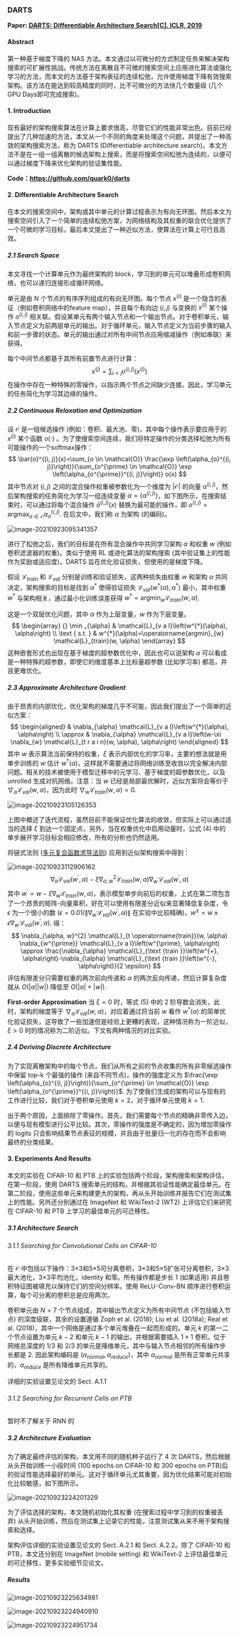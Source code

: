 ### DARTS

**Paper: [DARTS: Differentiable Architecture Search[C]. ICLR, 2019](https://arxiv.org/abs/1806.09055)**

#### Abstract

第一种基于梯度下降的 NAS 方法。本文通过以可微分的方式制定任务来解决架构搜索的可扩展性挑战。传统方法在离散且不可微的搜索空间上应用进化算法或强化学习的方法，而本文的方法基于架构表征的连续松弛，允许使用梯度下降有效搜索架构。该方法在能达到较高精度的同时，比不可微分的方法快几个数量级 (几个GPU Days即可完成搜索)。

#### 1.  Introduction

现有最好的架构搜索算法在计算上要求很高，尽管它们的性能非常出色。目前已经提出了几种加速的方法，本文从一个不同的角度来处理这个问题，并提出了一种高效的架构搜索方法，称为 DARTS (Differentiable architecture search)。本文方法不是在一组一组离散的候选架构上搜索，而是将搜索空间松弛为连续的，以便可以通过梯度下降来优化架构的验证集性能。

**Code：<https://github.com/quark0/darts>**

#### 2.  Differentiable Architecture Search

在本文的搜索空间中，架构或其中单元的计算过程表示为有向无环图，然后本文为搜索空间引入了一个简单的连续松弛方案，为网络结构及其权重的联合优化提供了一个可微的学习目标，最后本文提出了一种近似方法，使算法在计算上可行且高效。

##### 2.1  **Search Space**

本文寻找一个计算单元作为最终架构的 block，学习到的单元可以堆叠形成卷积网络，也可以递归连接形成循环网络。

单元是由 N 个节点的有序序列组成的有向无环图。每个节点 $x^{(i)}$ 是一个隐含的表征（例如卷积网络中的feature map），并且每个有向边 $(i, j)$ 与变换的 $x^{(i)}$ 某个操作 $o^{(i, j)}$ 相关联。假设某单元有两个输入节点和一个输出节点。对于卷积单元，输入节点定义为前两层单元的输出。对于循环单元，输入节点定义为当前步骤的输入和前一步骤的状态。单元的输出通过对所有中间节点应用缩减操作（例如串联）来获得。

每个中间节点都基于其所有前置节点进行计算：
$$
x^{(j)}=\sum_{i<j} o^{(i, j)}\left(x^{(i)}\right)
$$
在操作中存在一种特殊的零操作，以指示两个节点之间缺少连接。因此，学习单元的任务简化为学习其边缘的操作。

##### 2.2 Continuous Relaxation and Optimization

设 $\mathcal{O}$ 是一组候选操作 (例如：卷积、最大池、零)，其中每个操作表示要应用于的 $x^{(i)}$ 某个函数 $o(\cdot)$ 。为了使搜索空间连续，我们将特定操作的分类选择松弛为所有可能操作的一个softmax操作：
$$
\bar{o}^{(i, j)}(x)=\sum_{o \in \mathcal{O}} \frac{\exp \left(\alpha_{o}^{(i, j)}\right)}{\sum_{o^{\prime} \in \mathcal{O}} \exp \left(\alpha_{o^{\prime}}^{(i, j)}\right)} o(x)
$$
其中节点对 $(i, j)$ 之间的混合操作权重被参数化为一个维度为 $|\mathcal{O}|$ 的向量 $\alpha^{(i,j)}$，然后架构搜索的任务简化为学习一组连续变量 $\alpha = \{\alpha^{(i,j)}\}$，如下图所示，在搜索结束时，可以通过将每个混合操作 $\bar{o}^{(i, j)}(x)$ 替换为最可能的操作，即 $o^{(i, j)}=\operatorname{argmax}_{o \in \mathcal{O}} \alpha_{o}^{(i, j)}$. 在后文中，我们称 $\alpha$ 为架构 (的编码)。

![image-20210923095341357](../_image/image-20210923095341357.png)

进行了松弛之后，我们的目标是在所有混合操作中共同学习架构 $\alpha$ 和权重 $w$ (例如卷积滤波器的权重)。类似于使用 RL 或进化算法的架构搜索 (其中验证集上的性能作为奖励或适应度)，DARTS 旨在优化验证损失，但使用的是梯度下降。

假设 $\mathcal{L}_{train}$ 和 $\mathcal{L}_{val}$ 分别是训练和验证损失，这两种损失由权重 $w$ 和架构 $\alpha$ 共同决定，架构搜索的目标是找到 $\alpha^*$ 使得验证损失 $\mathcal{L}_{v a l}(w^{*}(\alpha), \alpha^*)$ 最小，其中权重 $w^*$ 与架构相关，通过最小化训练误差获得 $w^{*}=\operatorname{argmin}_{w} \mathcal{L}_{train}(w, \alpha)$.

这是一个双层优化问题，其中 $\alpha$ 作为上层变量，$w$ 作为下层变量。
$$
\begin{array} {}
\min _{\alpha} & \mathcal{L}_{v a l}\left(w^{*}(\alpha), \alpha\right) \\
\text { s.t. } & w^{*}(\alpha)=\operatorname{argmin}_{w} \mathcal{L}_{train}(w, \alpha)
\end{array}
$$
这种嵌套形式也出现在基于梯度的超参数优化中，因此也可以说架构 $\alpha$ 可以看成是一种特殊的超参数，即使它的维度基本上比标量超参数 (比如学习率) 都高，并且更难优化。

##### 2.3 Approximate Architecture Gradient

由于昂贵的内部优化，优化架构的梯度几乎不可能，因此我们提出了一个简单的近似方案：
$$
\begin{aligned}
& \nabla_{\alpha} \mathcal{L}_{v a l}\left(w^{*}(\alpha), \alpha\right) \\
\approx & \nabla_{\alpha} \mathcal{L}_{v a l}\left(w-\xi \nabla_{w} \mathcal{L}_{t r a i n}(w, \alpha), \alpha\right)
\end{aligned}
$$
其中 $w$ 表示算法当前保持的权重，$\xi$ 表示内部优化的学习率，主要的想法就是用单步训练的 $w$ 估计 $w^{*}(\alpha)$，这样就不需要通过将网络训练至收敛以完全解决内部问题。相关的技术被使用于模型迁移中的元学习、基于梯度的超参数优化，以及 unrolled 生成对抗网络。注意：当 $w$ 已经是局部最优解时，近似方案将会等价于 $\nabla_{\alpha} \mathcal{L}_{v a l}(w,\alpha)$，因为此时 $\nabla_{w} \mathcal{L}_{t r a i n}(w, \alpha)=0$.

![image-20210923105126353](../_image/image-20210923105126353.png)

上图中概述了迭代流程，虽然目前不能保证优化算法的收敛，但实际上可以通过适当的选择 $\xi$ 到达一个固定点，另外，当在权重优化中启用动量时，公式 (4) 中的单步展开学习目标会相应修改，所有的分析也仍然适用。

将链式法则 ([多元复合函数求导法则](https://zh.wikipedia.org/wiki/%E9%93%BE%E5%BC%8F%E6%B3%95%E5%88%99)) 应用到近似架构搜索中得到：

![image-20210923112906162](../_image/image-20210923112906162.png)
$$
\nabla_{\alpha} \mathcal{L}_{v a l}\left(w^{\prime}, \alpha\right)-\xi \nabla_{\alpha, w}^{2} \mathcal{L}_{t r a i n}(w, \alpha) \nabla_{w^{\prime}} \mathcal{L}_{v a l}\left(w^{\prime}, \alpha\right)
$$
其中 $w^{\prime}=w-\xi\nabla_{w} \mathcal{L}_{train}(w, \alpha)$，表示模型单步向前后的权重，上式在第二项包含了一个昂贵的矩阵-向量乘积，好在可以使用有限差分近似来显著降低复杂度，令 $\epsilon$ 为一个很小的数 ($\epsilon = 0.01/\| \nabla_{w^{\prime}} \mathcal{L}_{v a l}\left(w^{\prime}, \alpha\right) \|$ 在实验中比较精确)，$w^{\pm} = w \pm \epsilon \nabla_{w^\prime} \mathcal{L}_{val}(w^\prime,\alpha)$. 得：
$$
\nabla_{\alpha, w}^{2} \mathcal{L}_{t \operatorname{train}}(w, \alpha) \nabla_{w^{\prime}} \mathcal{L}_{v a l}\left(w^{\prime}, \alpha\right) \approx \frac{\nabla_{\alpha} \mathcal{L}_{\text {train }}\left(w^{+}, \alpha\right)-\nabla_{\alpha} \mathcal{L}_{\text {train }}\left(w^{-}, \alpha\right)}{2 \epsilon}
$$
评估有限差分只需要权重的两次前向传递和 $\alpha$ 的两次反向传递，然后计算复杂度就从 $O(|\alpha||w|)$ 降低至 $O(|\alpha|+|w|)$.

**First-order Approximation**    当 $\xi=0$ 时，等式 (5) 中的 2 阶导数会消失，此时，架构的梯度等于 $\nabla_{\alpha} \mathcal{L}_{val}(w, \alpha)$，对应着通过将当前 $w$ 看作 $w^*(\alpha)$ 的简单优化验证损失，这导致了一些加速但是经验上更糟的表现，这种情况称为一阶近似， $\xi > 0$ 时的情况称为二阶近似。下文有两种情况的对比实验。

##### 2.4 Deriving Discrete Architecture

为了实现离散架构中的每个节点，我们从所有之前的节点收集的所有非零候选操作中保留 top-k 个最强的操作 (来自不同节点)，操作的强度定义为 $\frac{\exp \left(\alpha_{o}^{(i, j)}\right)}{\sum_{o^{\prime} \in \mathcal{O}} \exp \left(\alpha_{o^{\prime}}^{(i, j)}\right)}$. 为了使我们生成的架构可以与现有的工作进行比较，我们对于卷积单元使用 $k=2$，对于循环单元使用 $k=1$.

出于两个原因，上面排除了零操作。首先，我们需要每个节点的精确非零传入边，以便与现有模型进行公平比较。其次，零操作的强度是不确定的，因为增加零操作的 logits 只会影响结果节点表征的规模，并且由于批量归一化的存在而不会影响最终的分类结果。

#### 3.  Experiments And Results

本文的实验在 CIFAR-10 和 PTB 上的实验包括两个阶段，架构搜索和架构评估，在第一阶段，使用 DARTS 搜索单元的结构，并根据其验证性能确定最佳单元。在第二阶段，使用这些单元来构建更大的架构，再从头开始训练并报告它们在测试集上的性能。另外还分别通过在 ImageNet 和 WikiText-2 (WT2) 上评估它们来研究在 CIFAR-10 和 PTB 上学习的最佳单元的可迁移性。

##### 3.1  Architecture Search

###### 3.1.1  Searching for Convolutional Cells on CIFAR-10

在 $\mathcal{O}$ 中包括以下操作：3×3和5×5可分离卷积，3×3和5×5扩张可分离卷积，3×3最大池化，3×3平均池化，identity 和零。所有操作都是步长 1 (如果适用) 并且卷积特征图被填充以保持它们的空间分辨率。使用 ReLU-Conv-BN 顺序进行卷积运算，每个可分离的卷积总是应用两次。

卷积单元由 $N=7$ 个节点组成，其中输出节点定义为所有中间节点 (不包括输入节点) 的深度级联，其余的设置遵循 Zoph et al. (2018); Liu et al. (2018a); Real et al. (2018)，其中一个网络是通过多个单元堆叠在一起而形成的。单元 $k$ 的第一二个节点设置为单元 $k-2$ 和单元 $k-1$ 的输出，并根据需要插入 $1 \times 1$ 卷积。位于网络总深度的 1/3 和 2/3 的单元是降维单元，其中与输入节点相邻的所有操作步长都是 2. 因此架构编码是 $(\alpha_{normal}, \alpha_{reduce})$，其中 $\alpha_{normal}$ 是所有正常单元共享的，$\alpha_{reduce}$ 是所有降维单元共享的。

详细的实验设置见论文的 Sect. A.1.1

###### 3.1.2  Searching for Recurrent Cells on PTB

暂时不了解关于 RNN 的

##### 3.2 Architecture Evaluation

为了确定最终评估的架构，本文用不同的随机种子运行了 4 次 DARTS，然后根据从头开始训练一小段时间 (100 epochs on CIFAR-10 和 300 epochs on PTB)后的验证性能选择最好的单元。这对于循环单元尤其重要，因为优化结果可能对初始化比较敏感，如下图所示。

![image-20210923224201329](../_image/image-20210923224201329.png)

为了评估选择的架构，本文随机初始化其权重 (在搜索过程中学习到的权重被丢弃) 从头开始训练，然后在测试集上记录它的性能，注意测试集从来不用于架构搜索和选择。

架构评估详细的实验设置见论文的 Sect. A.2.1 和 Sect. A.2.2。除了 CIFAR-10 和 PTB，本文还分别在 ImageNet (mobile setting) 和 WikiText-2 上评估最佳单元的可迁移性，更多实验细节见论文。

##### Results

![image-20210923225634981](../_image/image-20210923225634981.png)

![image-20210923224940910](../_image/image-20210923224940910.png)

![image-20210923224951734](../_image/image-20210923224951734.png)
